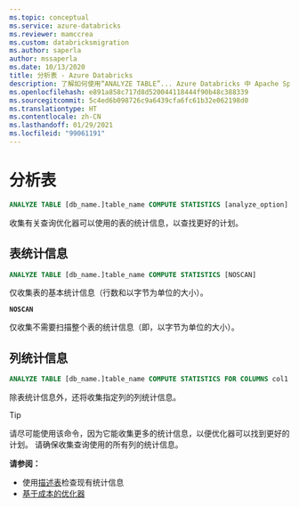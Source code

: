```yaml
---
ms.topic: conceptual
ms.service: azure-databricks
ms.reviewer: mamccrea
ms.custom: databricksmigration
ms.author: saperla
author: mssaperla
ms.date: 10/13/2020
title: 分析表 - Azure Databricks
description: 了解如何使用“ANALYZE TABLE”... Azure Databricks 中 Apache Spark 2.x SQL 语言的 STATISTICS 语法。
ms.openlocfilehash: e891a858c717d8d520044118444f90b48c388339
ms.sourcegitcommit: 5c4ed6b098726c9a6439cfa6fc61b32e062198d0
ms.translationtype: HT
ms.contentlocale: zh-CN
ms.lasthandoff: 01/29/2021
ms.locfileid: "99061191"
---
```

# <a name="analyze-table"></a>分析表

```sql
ANALYZE TABLE [db_name.]table_name COMPUTE STATISTICS [analyze_option]
```

收集有关查询优化器可以使用的表的统计信息，以查找更好的计划。

## <a name="table-statistics"></a>表统计信息

```sql
ANALYZE TABLE [db_name.]table_name COMPUTE STATISTICS [NOSCAN]
```

仅收集表的基本统计信息（行数和以字节为单位的大小）。

**``NOSCAN``**

仅收集不需要扫描整个表的统计信息（即，以字节为单位的大小）。

## <a name="column-statistics"></a>列统计信息

```sql
ANALYZE TABLE [db_name.]table_name COMPUTE STATISTICS FOR COLUMNS col1 [, col2, ...]
```

除表统计信息外，还将收集指定列的列统计信息。

> [!TIP]
>
> 请尽可能使用该命令，因为它能收集更多的统计信息，以便优化器可以找到更好的计划。 请确保收集查询使用的所有列的统计信息。

**请参阅：**

* 使用[描述表](describe-table.md)检查现有统计信息
* [基于成本的优化器](../../../latest/spark-sql/cbo.md)